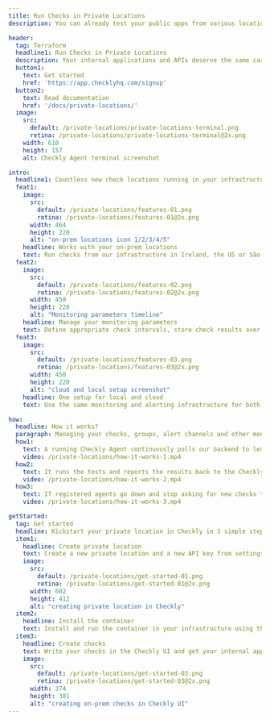 ```yaml
---
title: Run Checks in Private Locations
description: You can already test your public apps from various locations using Checkly, but what if you want to monitor and test on-prem? Now Checkly has this ability, too.

header: 
  tag: Terraform
  headline1: Run Checks in Private Locations
  description: Your internal applications and APIs deserve the same care as the public ones. With our Checkly Agent, you can test your private APIs and applications using Checkly, too.
  button1: 
    text: Get started
    href: 'https://app.checklyhq.com/signup'
  button2: 
    text: Read documentation
    href: '/docs/private-locations/'
  image: 
    src: 
      default: /private-locations/private-locations-terminal.png
      retina: /private-locations/private-locations-terminal@2x.png
    width: 610
    height: 157
    alt: Checkly Agent terminal screenshot

intro:
  headline1: Countless new check locations running in your infrastructure
  feat1:
    image:
      src: 
        default: /private-locations/features-01.png
        retina: /private-locations/features-01@2x.png
      width: 464
      height: 220
      alt: "on-prem locations icon 1/2/3/4/5"
    headline: Works with your on-prem locations
    text: Run checks from our infrastructure in Ireland, the US or São Paulo, or your own one like your private data center.
  feat2:
    image:
      src: 
        default: /private-locations/features-02.png
        retina: /private-locations/features-02@2x.png
      width: 450
      height: 220
      alt: "Monitoring parameters timeline"
    headline: Manage your monitoring parameters
    text: Define appropriate check intervals, store check results over time, and get alerts when things go wrong.
  feat3:
    image:
      src: 
        default: /private-locations/features-03.png
        retina: /private-locations/features-03@2x.png
      width: 450
      height: 220
      alt: "cloud and local setup screenshot"
    headline: One setup for local and cloud
    text: Use the same monitoring and alerting infrastructure for both public and internal applications and APIs.

how:
  headline: How it works?
  paragraph: Managing your checks, groups, alert channels and other monitoring resources should never be the bottleneck for shipping more code or increasing visibility into the state of your systems.
  how1:
    text: A running Checkly Agent continuously polls our backend to learn about pending checks.
    video: /private-locations/how-it-works-1.mp4
  how2:
    text: It runs the tests and reports the results back to the Checkly infrastructure.
    video: /private-locations/how-it-works-2.mp4
  how3:
    text: If registered agents go down and stop asking for new checks to run, we’ll notify you immediately.
    video: /private-locations/how-it-works-3.mp4

getStarted:
  tag: Get started
  headline: Kickstart your private location in Checkly in 3 simple steps
  item1:
    headline: Create private location
    text: Create a new private location and a new API key from settings.
    image:
      src: 
        default: /private-locations/get-started-01.png
        retina: /private-locations/get-started-01@2x.png
      width: 602
      height: 412
      alt: "creating private location in Checkly"
  item2:
    headline: Install the container
    text: Install and run the container in your infrastructure using this API key to retrieve, run and store checks and their results.
  item3:
    headline: Create checks
    text: Write your checks in the Checkly UI and get your internal application testing rollin’.
    image:
      src: 
        default: /private-locations/get-started-03.png
        retina: /private-locations/get-started-03@2x.png
      width: 374
      height: 301
      alt: "creating on-prem checks in Checkly UI"
---
```

